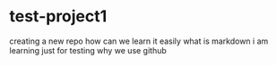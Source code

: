 # test-project1
creating a new repo
how can we learn it
easily 
what is markdown
i am learning 
just for testing
why we use github
